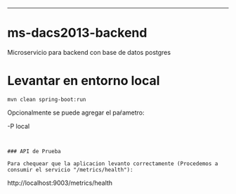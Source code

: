 ---
# ms-dacs2013-backend

Microservicio para backend con base de datos postgres
# Levantar en entorno local
```
mvn clean spring-boot:run
```

Opcionalmente se puede agregar el paŕametro:

-P local

```


### API de Prueba

Para chequear que la aplicacion levanto correctamente (Procedemos a consumir el servicio "/metrics/health"):

```
http://localhost:9003/metrics/health
```
